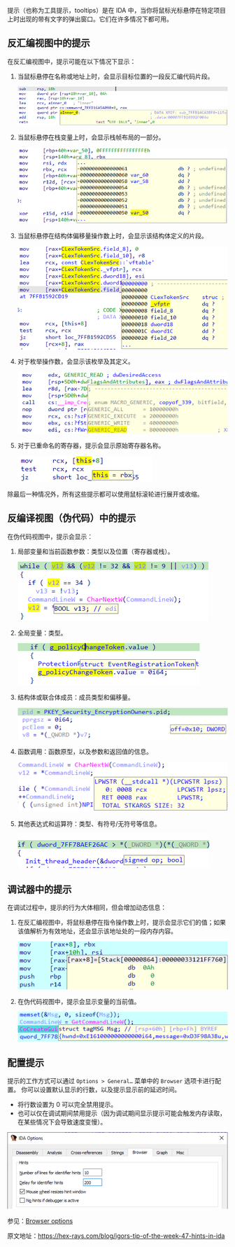 提示（也称为工具提示，tooltips）是在 IDA 中，当你将鼠标光标悬停在特定项目上时出现的带有文字的弹出窗口。它们在许多情况下都可用。

## 反汇编视图中的提示

在反汇编视图中，提示可能在以下情况下显示：

1. 当鼠标悬停在名称或地址上时，会显示目标位置的一段反汇编代码片段。

   ![](assets/2021/07/hint_addr.png)

2. 当鼠标悬停在栈变量上时，会显示栈帧布局的一部分。

   ![](assets/2021/07/hint_stkvar.png)

3. 当鼠标悬停在结构体偏移量操作数上时，会显示该结构体定义的片段。

   ![](assets/2021/07/hint_strmem.png)

4. 对于枚举操作数，会显示该枚举及其定义。

   ![](assets/2021/07/hint_enum.png)

5. 对于已重命名的寄存器，提示会显示原始寄存器名称。

   ![](assets/2021/07/hint_reg.png)

除最后一种情况外，所有这些提示都可以使用鼠标滚轮进行展开或收缩。

## 反编译视图（伪代码）中的提示

在伪代码视图中，提示会显示：

1. 局部变量和当前函数参数：类型以及位置（寄存器或栈）。

   ![](assets/2021/07/hint_hrvar.png)

2. 全局变量：类型。

   ![](assets/2021/07/hint_hrgvar.png)

3. 结构体或联合体成员：成员类型和偏移量。

   ![](assets/2021/07/hint_hrstrmem.png)

4. 函数调用：函数原型，以及参数和返回值的信息。

   ![](assets/2021/07/hint_hrfunc.png)

5. 其他表达式和运算符：类型、有符号/无符号等信息。

   ![](assets/2021/07/hint_hrop.png)

## 调试器中的提示

在调试过程中，提示的行为大体相同，但会增加动态信息：

1. 在反汇编视图中，将鼠标悬停在指令操作数上时，提示会显示它们的值；如果该值解析为有效地址，还会显示该地址处的一段内存内容。

   ![](assets/2021/07/hint_dbgasm.png)

2. 在伪代码视图中，提示会显示变量的当前值。

   ![](assets/2021/07/hint_dbgpseudo.png)

## 配置提示

提示的工作方式可以通过 `Options > General…` 菜单中的 `Browser` 选项卡进行配置。 你可以设置默认显示的行数，以及提示显示前的延迟时间。

- 将行数设置为 0 可以完全禁用提示。
- 也可以仅在调试期间禁用提示（因为调试期间显示提示可能会触发内存读取，在某些情况下会导致速度变慢）。

![](assets/2021/07/hint_options.png)

参见：[Browser options](https://hex-rays.com/products/ida/support/idadoc/1304.shtml)

原文地址：https://hex-rays.com/blog/igors-tip-of-the-week-47-hints-in-ida

